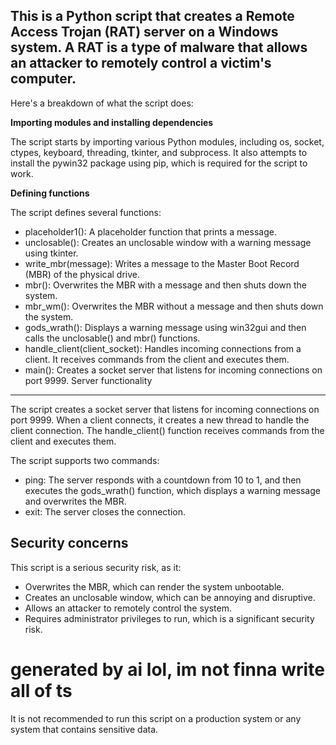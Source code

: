 ## This is a Python script that creates a Remote Access Trojan (RAT) server on a Windows system. A RAT is a type of malware that allows an attacker to remotely control a victim's computer.

Here's a breakdown of what the script does:

**Importing modules and installing dependencies**

The script starts by importing various Python modules, including os, socket, ctypes, keyboard, threading, tkinter, and subprocess. It also attempts to install the pywin32 package using pip, which is required for the script to work.

**Defining functions**

The script defines several functions:

* placeholder1(): A placeholder function that prints a message.
* unclosable(): Creates an unclosable window with a warning message using tkinter.
* write_mbr(message): Writes a message to the Master Boot Record (MBR) of the physical drive.
* mbr(): Overwrites the MBR with a message and then shuts down the system.
* mbr_wm(): Overwrites the MBR without a message and then shuts down the system.
* gods_wrath(): Displays a warning message using win32gui and then calls the unclosable() and mbr() functions.
* handle_client(client_socket): Handles incoming connections from a client. It receives commands from the client and executes them.
* main(): Creates a socket server that listens for incoming connections on port 9999.
Server functionality

---

The script creates a socket server that listens for incoming connections on port 9999. When a client connects, it creates a new thread to handle the client connection. The handle_client() function receives commands from the client and executes them.

The script supports two commands:

* ping: The server responds with a countdown from 10 to 1, and then executes the gods_wrath() function, which displays a warning message and overwrites the MBR.
* exit: The server closes the connection.
## Security concerns

This script is a serious security risk, as it:

* Overwrites the MBR, which can render the system unbootable.
* Creates an unclosable window, which can be annoying and disruptive.
* Allows an attacker to remotely control the system.
* Requires administrator privileges to run, which is a significant security risk.

# generated by ai lol, im not finna write all of ts
It is not recommended to run this script on a production system or any system that contains sensitive data.
